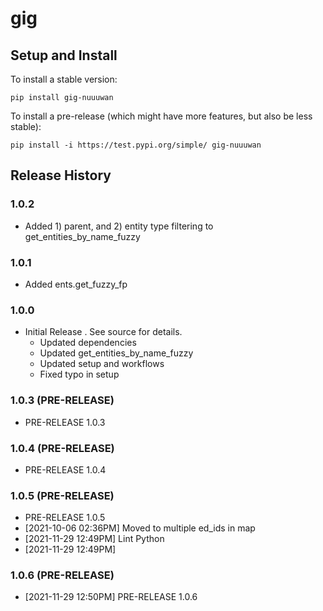 # gig

## Setup and Install

To install a stable version:

```
pip install gig-nuuuwan
```

To install a pre-release (which might have more features, but also be
less stable):

```
pip install -i https://test.pypi.org/simple/ gig-nuuuwan
```

## Release History

### 1.0.2

*  Added 1) parent, and 2) entity type filtering to get_entities_by_name_fuzzy

### 1.0.1

* Added ents.get_fuzzy_fp

### 1.0.0

* Initial Release . See source for details.
  * Updated dependencies
  * Updated get_entities_by_name_fuzzy
  * Updated setup and workflows
  * Fixed typo in setup
### 1.0.3 (PRE-RELEASE)
  * PRE-RELEASE 1.0.3
### 1.0.4 (PRE-RELEASE)
  * PRE-RELEASE 1.0.4
### 1.0.5 (PRE-RELEASE)
  * PRE-RELEASE 1.0.5
  *  [2021-10-06 02:36PM] Moved to multiple ed_ids in map
  *  [2021-11-29 12:49PM] Lint Python
  *  [2021-11-29 12:49PM] 
### 1.0.6 (PRE-RELEASE)
  *  [2021-11-29 12:50PM] PRE-RELEASE 1.0.6
